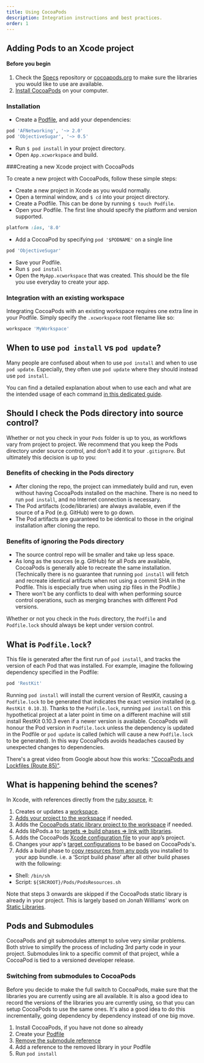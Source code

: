```yaml
---
title: Using CocoaPods
description: Integration instructions and best practices.
order: 1
---
```


## Adding Pods to an Xcode project

#### Before you begin

1. Check the [Specs](https://github.com/CocoaPods/Specs) repository or [cocoapods.org](https://cocoapods.org) to make sure the libraries you would like to use are available.
2. [Install CocoaPods](/using/getting-started.html#toc_3) on your computer.

### Installation

* Create a [Podfile](/using/the-podfile.html), and add your dependencies:

```ruby
pod 'AFNetworking', '~> 2.0'  
pod 'ObjectiveSugar', '~> 0.5'
```

* Run `$ pod install` in your project directory.
* Open `App.xcworkspace` and build.

###Creating a new Xcode project with CocoaPods

To create a new project with CocoaPods, follow these simple steps:

* Create a new project in Xcode as you would normally.
* Open a terminal window, and `$ cd` into your project directory.
* Create a Podfile. This can be done by running `$ touch Podfile`.
* Open your Podfile. The first line should specify the platform and version supported.

```ruby
platform :ios, '8.0'
````

* Add a CocoaPod by specifying `pod '$PODNAME'` on a single line

```ruby
pod 'ObjectiveSugar'
```
* Save your Podfile.
* Run `$ pod install`
* Open the `MyApp.xcworkspace` that was created. This should be the file you use everyday to create your app.

### Integration with an existing workspace

Integrating CocoaPods with an existing workspace requires one extra line in your Podfile. Simply specify the `.xcworkspace` root filename like so:

```ruby
workspace 'MyWorkspace'
```

## When to use `pod install` vs `pod update`?

Many people are confused about when to use `pod install` and when to use `pod update`. Especially, they often use `pod update` where they should instead use `pod install`.

You can find a detailed explanation about when to use each and what are the intended usage of each command [in this dedicated guide](/using/pod-install-vs-pod-update.html).

## Should I check the Pods directory into source control?

Whether or not you check in your `Pods` folder is up to you, as workflows vary from project to project. We recommend that you keep the Pods directory under source control, and don't add it to your `.gitignore`. But ultimately this decision is up to you:

### Benefits of checking in the Pods directory

- After cloning the repo, the project can immediately build and run, even without having CocoaPods installed on the machine. There is no need to run `pod install`, and no Internet connection is necessary.
- The Pod artifacts (code/libraries) are always available, even if the source of a Pod (e.g. GitHub) were to go down.
- The Pod artifacts are guaranteed to be identical to those in the original installation after cloning the repo.

### Benefits of ignoring the Pods directory

- The source control repo will be smaller and take up less space.
- As long as the sources (e.g. GitHub) for all Pods are available, CocoaPods is generally able to recreate the same installation. (Technically there is no guarantee that running `pod install` will fetch and recreate identical artifacts when not using a commit SHA in the Podfile. This is especially true when using zip files in the Podfile.)
- There won't be any conflicts to deal with when performing source control operations, such as merging branches with different Pod versions.

Whether or not you check in the `Pods` directory, the `Podfile` and `Podfile.lock` should always be kept under version control.

## What is `Podfile.lock`?

This file is generated after the first run of `pod install`, and tracks the version of each Pod that was installed. For example, imagine the following dependency specified in the Podfile:

```ruby
pod 'RestKit'
```

Running `pod install` will install the current version of RestKit, causing a `Podfile.lock` to be generated that indicates the exact version installed (e.g. `RestKit 0.10.3`). Thanks to the `Podfile.lock`, running `pod install` on this hypothetical project at a later point in time on a different machine will still install RestKit 0.10.3 even if a newer version is available. CocoaPods will honour the Pod version in `Podfile.lock` unless the dependency is updated in the Podfile or `pod update` is called (which will cause a new `Podfile.lock` to be generated). In this way CocoaPods avoids headaches caused by unexpected changes to dependencies.

There's a great video from Google about how this works: ["CocoaPods and Lockfiles (Route 85)"](https://www.youtube.com/watch?v=H-zK1mEwTe0).

## What is happening behind the scenes?

In Xcode, with references directly from the [ruby source](https://github.com/CocoaPods/CocoaPods/blob/master/lib/cocoapods/installer/user_project_integrator.rb#L61-L65), it:

1. Creates or updates a [workspace](https://github.com/CocoaPods/CocoaPods/blob/master/lib/cocoapods/installer/user_project_integrator.rb#L82).
2. [Adds your project to the workspace](https://github.com/CocoaPods/CocoaPods/blob/master/lib/cocoapods/installer/user_project_integrator.rb#L88-L94) if needed.
3. Adds the [CocoaPods static library project to the workspace](https://github.com/CocoaPods/CocoaPods/blob/master/lib/cocoapods/installer/target_installer.rb#L40-L61) if needed.
4. Adds libPods.a to: [targets => build phases => link with libraries](https://github.com/CocoaPods/CocoaPods/blob/master/lib/cocoapods/installer.rb#L385-L393).
5. Adds the CocoaPods [Xcode configuration file](https://github.com/CocoaPods/CocoaPods/blob/master/lib/cocoapods/installer/user_project_integrator/target_integrator.rb#L112) to your app’s project.
6. Changes your app's [target configurations](https://github.com/CocoaPods/CocoaPods/blob/master/lib/cocoapods/generator/xcconfig/aggregate_xcconfig.rb#L46-L73) to be based on CocoaPods's.
7. Adds a build phase to [copy resources from any pods](https://github.com/CocoaPods/CocoaPods/blob/master/lib/cocoapods/installer/user_project_integrator/target_integrator.rb#L145) you installed to your app bundle. i.e. a ‘Script build phase’ after all other build phases with the following:
  * Shell: `/bin/sh`
  * Script: `${SRCROOT}/Pods/PodsResources.sh`

<!-- (Expand the ‘To add a new build configuration…’ section of the linked page for a howto.) -->

Note that steps 3 onwards are skipped if the CocoaPods static library is already in your project. This is largely based on Jonah Williams' work on [Static Libraries](http://blog.carbonfive.com/2011/04/04/using-open-source-static-libraries-in-xcode-4).

## Pods and Submodules

CocoaPods and git submodules attempt to solve very similar problems. Both strive to simplify the process of including 3rd party code in your project. Submodules link to a specific commit of that project, while a CocoaPod is tied to a versioned developer release.

### Switching from submodules to CocoaPods

Before you decide to make the full switch to CocoaPods, make sure that the libraries you are currently using are all available. It is also a good idea to record the versions of the libraries you are currently using, so that you can setup CocoaPods to use the same ones. It's also a good idea to do this incrementally, going dependency by dependency instead of one big move.

1. Install CocoaPods, if you have not done so already
2. Create your [Podfile](/using/the-podfile.html)
3. [Remove the submodule reference](http://davidwalsh.name/git-remove-submodule)
4. Add a reference to the removed library in your Podfile
5. Run `pod install`
